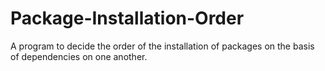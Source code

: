 # Package-Installation-Order
A program to decide the order of the installation of packages on the basis of dependencies on one another.
